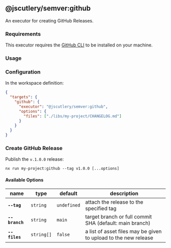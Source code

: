 ## @jscutlery/semver:github

An executor for creating GitHub Releases.

### Requirements

This executor requires the [GitHub CLI](https://cli.github.com/manual/installation) to be installed on your machine.

### Usage

### Configuration

In the workspace definition:

```json
{
  "targets": {
    "github": {
      "executor": "@jscutlery/semver:github",
      "options": {
        "files": ["./libs/my-project/CHANGELOG.md"]
      }
    }
  }
}
```

### Create GitHub Release

Publish the `v.1.0.0` release:

```
nx run my-project:github --tag v1.0.0 [...options]
```

#### Available Options

| name           | type       | default     | description                                                     |
| -------------- | ---------- | ----------- | --------------------------------------------------------------- |
| **`--tag`**    | `string`   | `undefined` | attach the release to the specified tag                         |
| **`--branch`** | `string`   | `main`      | target branch or full commit SHA (default: main branch)         |
| **`--files`**  | `string[]` | `false`     | a list of asset files may be given to upload to the new release |
